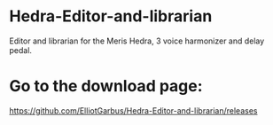 # Hedra-Editor-and-librarian
Editor and librarian for the Meris Hedra, 3 voice harmonizer and delay pedal.
# Go to the download page:
https://github.com/ElliotGarbus/Hedra-Editor-and-librarian/releases

